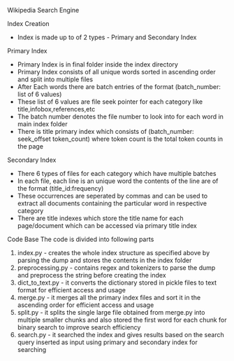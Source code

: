 Wikipedia Search Engine

Index Creation
- Index is made up to of 2 types - Primary and Secondary Index

Primary Index
- Primary Index is in final folder inside the index directory
- Primary Index consists of all unique words sorted in ascending order and split into multiple files
- After Each words there are batch entries of the format (batch_number: list of 6 values)
- These list of 6 values are file seek pointer for each category like title,infobox,references,etc
- The batch number denotes the file number to look into for each word in main index folder
- There is title primary index which consists of (batch_number: seek_offset token_count) where token count is the total token counts in the page

Secondary Index
- There 6 types of files for each category which have multiple batches
- In each file, each line is an unique word the contents of the line are of the format (title_id:frequency)
- These occurrences are seperated by commas and can be used to extract all documents containing the particular word in respective category
- There are title indexes which store the title name for each page/document which can be accessed via primary title index


Code Base
The code is divided into following parts
1) index.py - creates the whole index structure as specified above by parsing the dump and stores the contents in the index folder
2) preprocessing.py - contains regex and tokenizers to parse the dump and preprocess the string before creating the index
3) dict_to_text.py - it converts the dictionary stored in pickle files to text format for efficient access and usage
4) merge.py - it merges all the primary index files and sort it in the ascending order for efficient access and usage
5) split.py - it splits the single large file obtained from merge.py into multiple smaller chunks and also stored the first word for each chunk for binary search to improve search efficiency
6) search.py - it searched the index and gives results based on the search query inserted as input using primary and secondary index for searching